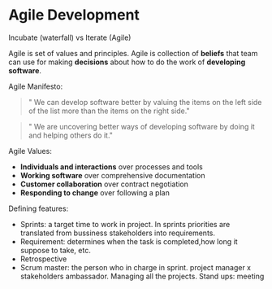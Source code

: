 # Agile Development

Incubate (waterfall) vs Iterate (Agile)

Agile is set of values and principles. Agile is collection of **beliefs** that team can use for making **decisions** about how to do the work of **developing software**.

Agile Manifesto:
>" We can develop software better by valuing the items on the left side of the list more than the items on the right side."

>" We are uncovering better ways of developing software by doing it and helping others do it."

Agile Values:
- **Individuals and interactions** over processes and tools
- **Working software** over comprehensive documentation
- **Customer collaboration** over contract negotiation
- **Responding to change** over following a plan

Defining features:
- Sprints: a target time to work in project. In sprints priorities are translated from bussiness stakeholders into requirements.
- Requirement: determines when the task is completed,how long it suppose to take, etc.
- Retrospective
- Scrum master: the person who in charge in sprint. project manager x stakeholders ambassador. Managing all the projects.
Stand ups: meeting